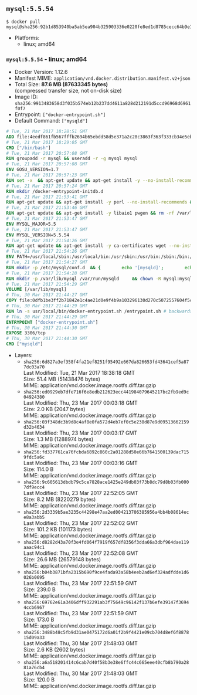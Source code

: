 ## `mysql:5.5.54`

```console
$ docker pull mysql@sha256:92b1d853940ba5ab5ea904b325903336e0220fe8ed1d8785cecc64b9e1c6f671
```

-	Platforms:
	-	linux; amd64

### `mysql:5.5.54` - linux; amd64

-	Docker Version: 1.12.6
-	Manifest MIME: `application/vnd.docker.distribution.manifest.v2+json`
-	Total Size: **87.6 MB (87633345 bytes)**  
	(compressed transfer size, not on-disk size)
-	Image ID: `sha256:9913483658d3f035b574eb12b237dd4611a828d212191d5ccd96968d6961f0f7`
-	Entrypoint: `["docker-entrypoint.sh"]`
-	Default Command: `["mysqld"]`

```dockerfile
# Tue, 21 Mar 2017 18:28:51 GMT
ADD file:4eedf861fb567fffb2694b65ebdd58d5e371a2c28c3863f363f333cb34e5eb7b in / 
# Tue, 21 Mar 2017 18:29:05 GMT
CMD ["/bin/bash"]
# Tue, 21 Mar 2017 20:57:08 GMT
RUN groupadd -r mysql && useradd -r -g mysql mysql
# Tue, 21 Mar 2017 20:57:08 GMT
ENV GOSU_VERSION=1.7
# Tue, 21 Mar 2017 20:57:23 GMT
RUN set -x 	&& apt-get update && apt-get install -y --no-install-recommends ca-certificates wget && rm -rf /var/lib/apt/lists/* 	&& wget -O /usr/local/bin/gosu "https://github.com/tianon/gosu/releases/download/$GOSU_VERSION/gosu-$(dpkg --print-architecture)" 	&& wget -O /usr/local/bin/gosu.asc "https://github.com/tianon/gosu/releases/download/$GOSU_VERSION/gosu-$(dpkg --print-architecture).asc" 	&& export GNUPGHOME="$(mktemp -d)" 	&& gpg --keyserver ha.pool.sks-keyservers.net --recv-keys B42F6819007F00F88E364FD4036A9C25BF357DD4 	&& gpg --batch --verify /usr/local/bin/gosu.asc /usr/local/bin/gosu 	&& rm -r "$GNUPGHOME" /usr/local/bin/gosu.asc 	&& chmod +x /usr/local/bin/gosu 	&& gosu nobody true 	&& apt-get purge -y --auto-remove ca-certificates wget
# Tue, 21 Mar 2017 20:57:24 GMT
RUN mkdir /docker-entrypoint-initdb.d
# Tue, 21 Mar 2017 21:53:41 GMT
RUN apt-get update && apt-get install -y perl --no-install-recommends && rm -rf /var/lib/apt/lists/*
# Tue, 21 Mar 2017 21:53:46 GMT
RUN apt-get update && apt-get install -y libaio1 pwgen && rm -rf /var/lib/apt/lists/*
# Tue, 21 Mar 2017 21:53:47 GMT
ENV MYSQL_MAJOR=5.5
# Tue, 21 Mar 2017 21:53:47 GMT
ENV MYSQL_VERSION=5.5.54
# Tue, 21 Mar 2017 21:54:26 GMT
RUN apt-get update && apt-get install -y ca-certificates wget --no-install-recommends && rm -rf /var/lib/apt/lists/* 	&& wget "https://cdn.mysql.com/Downloads/MySQL-$MYSQL_MAJOR/mysql-$MYSQL_VERSION-linux2.6-x86_64.tar.gz" -O mysql.tar.gz 	&& wget "https://cdn.mysql.com/Downloads/MySQL-$MYSQL_MAJOR/mysql-$MYSQL_VERSION-linux2.6-x86_64.tar.gz.asc" -O mysql.tar.gz.asc 	&& apt-get purge -y --auto-remove ca-certificates wget 	&& export GNUPGHOME="$(mktemp -d)" 	&& gpg --keyserver ha.pool.sks-keyservers.net --recv-keys A4A9406876FCBD3C456770C88C718D3B5072E1F5 	&& gpg --batch --verify mysql.tar.gz.asc mysql.tar.gz 	&& rm -r "$GNUPGHOME" mysql.tar.gz.asc 	&& mkdir /usr/local/mysql 	&& tar -xzf mysql.tar.gz -C /usr/local/mysql --strip-components=1 	&& rm mysql.tar.gz 	&& rm -rf /usr/local/mysql/mysql-test /usr/local/mysql/sql-bench 	&& rm -rf /usr/local/mysql/bin/*-debug /usr/local/mysql/bin/*_embedded 	&& find /usr/local/mysql -type f -name "*.a" -delete 	&& apt-get update && apt-get install -y binutils && rm -rf /var/lib/apt/lists/* 	&& { find /usr/local/mysql -type f -executable -exec strip --strip-all '{}' + || true; } 	&& apt-get purge -y --auto-remove binutils
# Tue, 21 Mar 2017 21:54:26 GMT
ENV PATH=/usr/local/sbin:/usr/local/bin:/usr/sbin:/usr/bin:/sbin:/bin:/usr/local/mysql/bin:/usr/local/mysql/scripts
# Tue, 21 Mar 2017 21:54:27 GMT
RUN mkdir -p /etc/mysql/conf.d 	&& { 		echo '[mysqld]'; 		echo 'skip-host-cache'; 		echo 'skip-name-resolve'; 		echo 'datadir = /var/lib/mysql'; 		echo '!includedir /etc/mysql/conf.d/'; 	} > /etc/mysql/my.cnf
# Tue, 21 Mar 2017 21:54:28 GMT
RUN mkdir -p /var/lib/mysql /var/run/mysqld 	&& chown -R mysql:mysql /var/lib/mysql /var/run/mysqld 	&& chmod 777 /var/run/mysqld
# Tue, 21 Mar 2017 21:54:29 GMT
VOLUME [/var/lib/mysql]
# Thu, 30 Mar 2017 21:44:27 GMT
COPY file:0dfb1be3ff2b71842e1c4ae21d0e9f4b9a103296130d270c5072557604f5ca73 in /usr/local/bin/ 
# Thu, 30 Mar 2017 21:44:29 GMT
RUN ln -s usr/local/bin/docker-entrypoint.sh /entrypoint.sh # backwards compat
# Thu, 30 Mar 2017 21:44:29 GMT
ENTRYPOINT ["docker-entrypoint.sh"]
# Thu, 30 Mar 2017 21:44:30 GMT
EXPOSE 3306/tcp
# Thu, 30 Mar 2017 21:44:30 GMT
CMD ["mysqld"]
```

-	Layers:
	-	`sha256:6d827a3ef358f4fa21ef8251f95492e667da826653fd43641cef5a877dc03a70`  
		Last Modified: Tue, 21 Mar 2017 18:38:18 GMT  
		Size: 51.4 MB (51438476 bytes)  
		MIME: application/vnd.docker.image.rootfs.diff.tar.gzip
	-	`sha256:ed0929eb7dfe716f6e8edb212623ecc441984079645217bc2fb9ed9c04924380`  
		Last Modified: Thu, 23 Mar 2017 00:03:18 GMT  
		Size: 2.0 KB (2047 bytes)  
		MIME: application/vnd.docker.image.rootfs.diff.tar.gzip
	-	`sha256:03f348dc3b9d8c4af8e0fa572d4eb7ef0c5e238d87e9d09513662159d32b4634`  
		Last Modified: Thu, 23 Mar 2017 00:03:17 GMT  
		Size: 1.3 MB (1288974 bytes)  
		MIME: application/vnd.docker.image.rootfs.diff.tar.gzip
	-	`sha256:fd337761ca76fcbda6892c860c2a01288d50e66b7641500139dac7159fdc5a6c`  
		Last Modified: Thu, 23 Mar 2017 00:03:16 GMT  
		Size: 114.0 B  
		MIME: application/vnd.docker.image.rootfs.diff.tar.gzip
	-	`sha256:9c605613dbdb79c5ce7828ace1425e249db03f73b8dc79d8b03fb0007df9ecc4`  
		Last Modified: Thu, 23 Mar 2017 22:52:05 GMT  
		Size: 8.2 MB (8220279 bytes)  
		MIME: application/vnd.docker.image.rootfs.diff.tar.gzip
	-	`sha256:2d3339b5ae3235c44298e47aa2ed004213706385956a4bb4b08614ece8a3abb5`  
		Last Modified: Thu, 23 Mar 2017 22:52:02 GMT  
		Size: 101.2 KB (101173 bytes)  
		MIME: application/vnd.docker.image.rootfs.diff.tar.gzip
	-	`sha256:d8282d43a70f3e4fd064f7919f657df8356f3dda66a3dbf964dae119aaac94c1`  
		Last Modified: Thu, 23 Mar 2017 22:52:08 GMT  
		Size: 26.6 MB (26579148 bytes)  
		MIME: application/vnd.docker.image.rootfs.diff.tar.gzip
	-	`sha256:b04b3871bfa2315b690f9ce4fada93a58b4eeb2ad6ef324adfdde1d6026b0695`  
		Last Modified: Thu, 23 Mar 2017 22:51:59 GMT  
		Size: 239.0 B  
		MIME: application/vnd.docker.image.rootfs.diff.tar.gzip
	-	`sha256:69762e61a3406dff932291ab3f75649c96142f137b6efe39147f36944ccb6967`  
		Last Modified: Thu, 23 Mar 2017 22:51:59 GMT  
		Size: 173.0 B  
		MIME: application/vnd.docker.image.rootfs.diff.tar.gzip
	-	`sha256:3488b48c5fb9d31ae0475172d6a01f2b9f4421e09cb704d8ef6f887815d09a33`  
		Last Modified: Thu, 30 Mar 2017 21:48:03 GMT  
		Size: 2.6 KB (2602 bytes)  
		MIME: application/vnd.docker.image.rootfs.diff.tar.gzip
	-	`sha256:a6a518201414c6cab7d40f58b3e38e6ffc44c665eee40cfb8b790a2881a76cb4`  
		Last Modified: Thu, 30 Mar 2017 21:48:03 GMT  
		Size: 120.0 B  
		MIME: application/vnd.docker.image.rootfs.diff.tar.gzip
